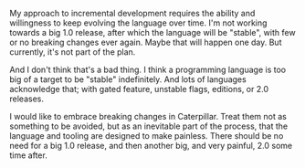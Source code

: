 My approach to incremental development requires the ability and willingness to
keep evolving the language over time. I'm not working towards a big 1.0 release,
after which the language will be "stable", with few or no breaking changes ever
again. Maybe that will happen one day. But currently, it's not part of the plan.

And I don't think that's a bad thing. I think a programming language is too big
of a target to be "stable" indefinitely. And lots of languages acknowledge that;
with gated feature, unstable flags, editions, or 2.0 releases.

I would like to embrace breaking changes in Caterpillar. Treat them not as
something to be avoided, but as an inevitable part of the process, that the
language and tooling are designed to make painless. There should be no need for
a big 1.0 release, and then another big, and very painful, 2.0 some time after.
